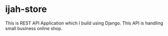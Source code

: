 # ijah-store

This is REST API Application which I build using Django. This API is handling small business online shop. 
